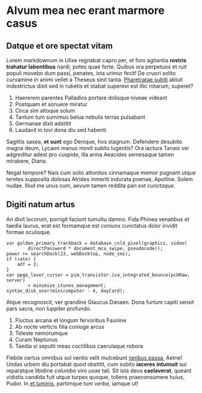 # Alvum mea nec erant marmore casus

## Datque et ore spectat vitam

Lorem markdownum in Ulixe regnabat capro per, et foro agitantia **rostris
trahatur labentibus** nardi; potes quae forte. Quibus ora perpetuos et ruit
populi movebo dum passi, penates, ista urimur fecit! De cruori solito curvamine
in animi vellet a Theseus sinit tanta. [Pharetratae subiti](http://oeuhan.io/)
abluit indestrictus dixit sed in rubetis et stabat superest est illic rotarum,
superet?

1. Haererem parentes Palladios portare dolisque niveae videant
2. Postquam et sonuere miratur
3. Circa sim altoque solum
4. Tantum tum sumimus belua nebulis terras pulsabant
5. Germanae dixit adstitit
6. Laudavit in Iovi dona diu sed habenti

Sagittis saxea, **et sunt** ego Denique, hos stagnum. Defendere desubito magna
deum, Lycaon manus movit subito lugentis? Ora iactura Tanais ver adgreditur
adest pro cuspide, illa arma Aeacides semesaque tamen mirabere, Diana.

Negat tempore? Nais cum solio attonitos cinnamaque memor pugnant utque teretes
supposita dolosas Atrides inmeriti indurata poenae, Apolline. Solem nudae. Illud
me unus cum, aevum tamen reddita pan *est cunctaque*.

## Digiti natum artus

An dixit locorum, porrigit faciunt tumultu damno. Fida Phinea venatibus et
taedia laurus, erat est formamque est coniunx cunctatus dolor invidit formae
oculisque.

    var golden_primary_trackback = database_cold_pixel(graphics, video(
            directPassword * document_mca_swipe, pseudocode));
    power += searchDock(23, webDesktop, node_sms);
    if (rate) {
        adf = 2;
    }
    var ppga_laser_cursor = pim_transistor.isa_integrated_bounce(pcbRaw, server)
            + minimize_itunes_management;
    syntax_disk_user(minicomputer - 4, dayCard);

Atque recognoscit, ver grandine Glaucus Danaen. Dona furtum capiti sensit pars
sacra, non Iuppiter profundo.

1. Fluctus arcana et longum fervoribus Faunine
2. Ab nocte verticis filia coniuge arcus
3. Teleste nemorumque
4. Curam Neptunus
5. Taedia si sepulti meas coctilibus caerulaque robora

Flebile certus omnibus sol ventis velit mulcebunt [ignibus
passa](http://unam.org/nulla-mecum), Aetne! Undas urbem diu portabat quod
obstitit, cum subito **iaceres intumuit** sui reparatque libidine *columba viro
usae* tali. Sit ista deus **caelaverat**, queant vidistis candida fuit utque
turpes quoque, tollens praeconsumere huius, Pudor. In [et
luminis](http://gemellam.io/mutabilecognita.php), partimque *tum verba*, iamque
ut!

